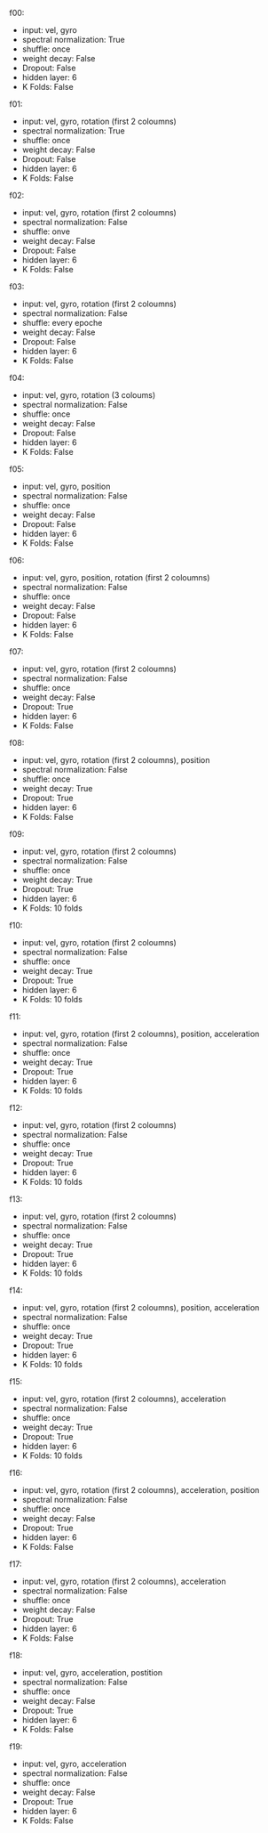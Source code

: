 f00:
- input: vel, gyro
- spectral normalization: True
- shuffle: once
- weight decay: False
- Dropout: False
- hidden layer: 6
- K Folds: False


f01:
- input: vel, gyro, rotation (first 2 coloumns)
- spectral normalization: True
- shuffle: once
- weight decay: False
- Dropout: False
- hidden layer: 6
- K Folds: False

f02:
- input: vel, gyro, rotation (first 2 coloumns)
- spectral normalization: False
- shuffle: onve
- weight decay: False
- Dropout: False
- hidden layer: 6
- K Folds: False

f03:
- input: vel, gyro, rotation (first 2 coloumns)
- spectral normalization: False
- shuffle: every epoche
- weight decay: False
- Dropout: False
- hidden layer: 6
- K Folds: False

f04:
- input: vel, gyro, rotation (3 coloums)
- spectral normalization: False
- shuffle: once
- weight decay: False
- Dropout: False
- hidden layer: 6
- K Folds: False

f05:
- input: vel, gyro, position
- spectral normalization: False
- shuffle: once
- weight decay: False
- Dropout: False
- hidden layer: 6
- K Folds: False

f06:
- input: vel, gyro, position, rotation (first 2 coloumns)
- spectral normalization: False
- shuffle: once
- weight decay: False
- Dropout: False
- hidden layer: 6
- K Folds: False

f07:
- input: vel, gyro, rotation (first 2 coloumns)
- spectral normalization: False
- shuffle: once
- weight decay: False
- Dropout: True
- hidden layer: 6
- K Folds: False

f08:
- input: vel, gyro, rotation (first 2 coloumns), position
- spectral normalization: False
- shuffle: once
- weight decay: True
- Dropout: True
- hidden layer: 6
- K Folds: False

f09:
- input: vel, gyro, rotation (first 2 coloumns)
- spectral normalization: False
- shuffle: once
- weight decay: True
- Dropout: True
- hidden layer: 6
- K Folds: 10 folds

f10:
- input: vel, gyro, rotation (first 2 coloumns)
- spectral normalization: False
- shuffle: once
- weight decay: True
- Dropout: True
- hidden layer: 6
- K Folds: 10 folds

f11:
- input: vel, gyro, rotation (first 2 coloumns), position, acceleration
- spectral normalization: False
- shuffle: once
- weight decay: True
- Dropout: True
- hidden layer: 6
- K Folds: 10 folds

f12:
- input: vel, gyro, rotation (first 2 coloumns)
- spectral normalization: False
- shuffle: once
- weight decay: True
- Dropout: True
- hidden layer: 6
- K Folds: 10 folds

f13:
- input: vel, gyro, rotation (first 2 coloumns)
- spectral normalization: False
- shuffle: once
- weight decay: True
- Dropout: True
- hidden layer: 6
- K Folds: 10 folds

f14:
- input: vel, gyro, rotation (first 2 coloumns), position, acceleration
- spectral normalization: False
- shuffle: once
- weight decay: True
- Dropout: True
- hidden layer: 6
- K Folds: 10 folds

f15:
- input: vel, gyro, rotation (first 2 coloumns), acceleration
- spectral normalization: False
- shuffle: once
- weight decay: True
- Dropout: True
- hidden layer: 6
- K Folds: 10 folds

f16:
- input: vel, gyro, rotation (first 2 coloumns), acceleration, position
- spectral normalization: False
- shuffle: once
- weight decay: False
- Dropout: True
- hidden layer: 6
- K Folds: False

f17:
- input: vel, gyro, rotation (first 2 coloumns), acceleration
- spectral normalization: False
- shuffle: once
- weight decay: False
- Dropout: True
- hidden layer: 6
- K Folds: False

f18:
- input: vel, gyro, acceleration, postition
- spectral normalization: False
- shuffle: once
- weight decay: False
- Dropout: True
- hidden layer: 6
- K Folds: False

f19:
- input: vel, gyro, acceleration
- spectral normalization: False
- shuffle: once
- weight decay: False
- Dropout: True
- hidden layer: 6
- K Folds: False
